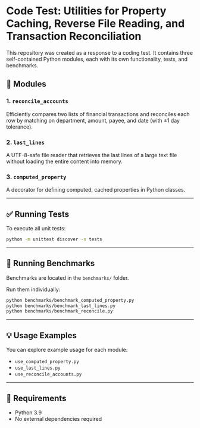 # Code Test: Utilities for Property Caching, Reverse File Reading, and Transaction Reconciliation

This repository was created as a response to a coding test. It contains three self-contained Python modules, each with its own functionality, tests, and benchmarks.

## 🧩 Modules

### 1. `reconcile_accounts`

Efficiently compares two lists of financial transactions and reconciles each row by matching on department, amount, payee, and date (with ±1 day tolerance).

### 2. `last_lines`

A UTF-8-safe file reader that retrieves the last lines of a large text file without loading the entire content into memory. 

### 3. `computed_property`

A decorator for defining computed, cached properties in Python classes. 

---

## ✅ Running Tests

To execute all unit tests:

```bash
python -m unittest discover -s tests
```

---

## 🚀 Running Benchmarks

Benchmarks are located in the `benchmarks/` folder.

Run them individually:

```bash
python benchmarks/benchmark_computed_property.py
python benchmarks/benchmark_last_lines.py
python benchmarks/benchmark_reconcile.py
```

---

## 💡 Usage Examples

You can explore example usage for each module:

- `use_computed_property.py`
- `use_last_lines.py`
- `use_reconcile_accounts.py`

---

## 🔧 Requirements

- Python 3.9
- No external dependencies required